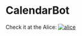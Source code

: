 # CalendarBot

Check it at the Alice:
[![alice](https://dialogs.s3.yandex.net/badges/v1-term3.svg)](https://alice.ya.ru/s/c4393677-c2ce-453e-a6d3-f1ba03ee6ab4)

